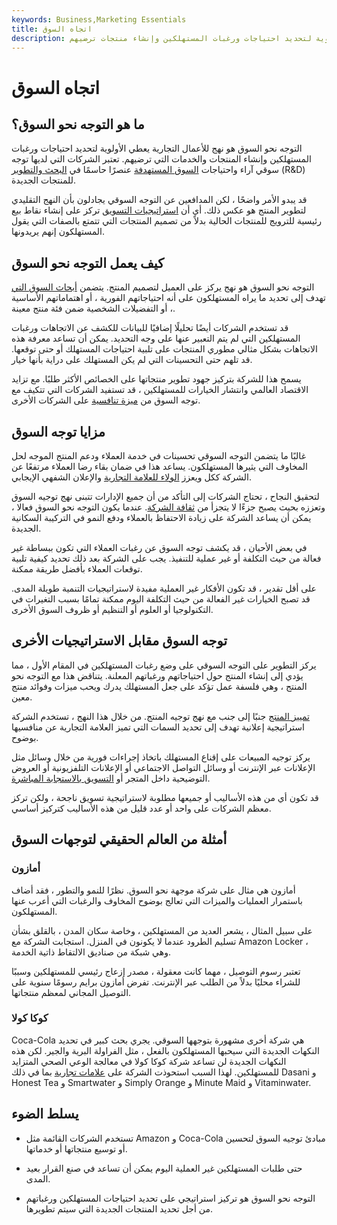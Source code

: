 ```yaml
---
keywords: Business,Marketing Essentials
title: اتجاه السوق
description: التوجه نحو السوق هو نهج عمل يعطي الأولوية لتحديد احتياجات ورغبات المستهلكين وإنشاء منتجات ترضيهم.
---
```


# اتجاه السوق
## ما هو التوجه نحو السوق؟

التوجه نحو السوق هو نهج للأعمال التجارية يعطي الأولوية لتحديد احتياجات ورغبات المستهلكين وإنشاء المنتجات والخدمات التي ترضيهم. تعتبر الشركات التي لديها توجه سوقي آراء واحتياجات [السوق المستهدفة](/target-market) عنصرًا حاسمًا في [البحث والتطوير](/randd) (R&D) للمنتجات الجديدة.

قد يبدو الأمر واضحًا ، لكن المدافعين عن التوجه السوقي يجادلون بأن النهج التقليدي لتطوير المنتج هو عكس ذلك. أي أن [استراتيجيات التسويق](/marketing-strategy) تركز على إنشاء نقاط بيع رئيسية للترويج للمنتجات الحالية بدلاً من تصميم المنتجات التي تتمتع بالصفات التي يقول المستهلكون إنهم يريدونها.

## كيف يعمل التوجه نحو السوق

التوجه نحو السوق هو نهج يركز على العميل لتصميم المنتج. يتضمن [أبحاث السوق التي](/market-research) تهدف إلى تحديد ما يراه المستهلكون على أنه احتياجاتهم الفورية ، أو اهتماماتهم الأساسية ، أو التفضيلات الشخصية ضمن فئة منتج معينة.

قد تستخدم الشركات أيضًا تحليلًا إضافيًا للبيانات للكشف عن الاتجاهات ورغبات المستهلكين التي لم يتم التعبير عنها على وجه التحديد. يمكن أن تساعد معرفة هذه الاتجاهات بشكل مثالي مطوري المنتجات على تلبية احتياجات المستهلك أو حتى توقعها. قد تلهم حتى التحسينات التي لم يكن المستهلك على دراية بأنها خيار.

يسمح هذا للشركة بتركيز جهود تطوير منتجاتها على الخصائص الأكثر طلبًا. مع تزايد الاقتصاد العالمي وانتشار الخيارات للمستهلكين ، قد تستفيد الشركات التي تتكيف مع توجه السوق من [ميزة تنافسية](/competitive_advantage) على الشركات الأخرى.

## مزايا توجه السوق

غالبًا ما يتضمن التوجه السوقي تحسينات في خدمة العملاء ودعم المنتج الموجه لحل المخاوف التي يثيرها المستهلكون. يساعد هذا في ضمان بقاء رضا العملاء مرتفعًا عن الشركة ككل ويعزز [الولاء للعلامة التجارية](/brand-loyalty) والإعلان الشفهي الإيجابي.

لتحقيق النجاح ، تحتاج الشركات إلى التأكد من أن جميع الإدارات تتبنى نهج توجيه السوق وتعززه بحيث يصبح جزءًا لا يتجزأ من [ثقافة الشركة](/corporate-culture). عندما يكون التوجه نحو السوق فعالا ، يمكن أن يساعد الشركة على زيادة الاحتفاظ بالعملاء ودفع النمو في التركيبة السكانية الجديدة.

في بعض الأحيان ، قد يكشف توجه السوق عن رغبات العملاء التي تكون ببساطة غير فعالة من حيث التكلفة أو غير عملية للتنفيذ. يجب على الشركة بعد ذلك تحديد كيفية تلبية توقعات العملاء بأفضل طريقة ممكنة.

على أقل تقدير ، قد تكون الأفكار غير العملية مفيدة لاستراتيجيات التنمية طويلة المدى. قد تصبح الخيارات غير الفعالة من حيث التكلفة اليوم ممكنة تمامًا بسبب التغيرات في التكنولوجيا أو العلوم أو التنظيم أو ظروف السوق الأخرى.

## توجه السوق مقابل الاستراتيجيات الأخرى

يركز التطوير على التوجه السوقي على وضع رغبات المستهلكين في المقام الأول ، مما يؤدي إلى إنشاء المنتج حول احتياجاتهم ورغباتهم المعلنة. يتناقض هذا مع التوجه نحو المنتج ، وهي فلسفة عمل تؤكد على جعل المستهلك يدرك ويحب ميزات وفوائد منتج معين.

[تمييز المنتج](/product_differentiation) جنبًا إلى جنب مع نهج توجيه المنتج. من خلال هذا النهج ، تستخدم الشركة استراتيجية إعلانية تهدف إلى تحديد السمات التي تميز العلامة التجارية عن منافسيها بوضوح.

يركز توجيه المبيعات على إقناع المستهلك باتخاذ إجراءات فورية من خلال وسائل مثل الإعلانات عبر الإنترنت أو وسائل التواصل الاجتماعي أو الإعلانات التلفزيونية أو العروض التوضيحية داخل المتجر أو [التسويق بالاستجابة المباشرة](/direct-marketing).

قد تكون أي من هذه الأساليب أو جميعها مطلوبة لاستراتيجية تسويق ناجحة ، ولكن تركز معظم الشركات على واحد أو عدد قليل من هذه الأساليب كتركيز أساسي.

## أمثلة من العالم الحقيقي لتوجهات السوق

### أمازون

أمازون هي مثال على شركة موجهة نحو السوق. نظرًا للنمو والتطور ، فقد أضاف باستمرار العمليات والميزات التي تعالج بوضوح المخاوف والرغبات التي أعرب عنها المستهلكون.

على سبيل المثال ، يشعر العديد من المستهلكين ، وخاصة سكان المدن ، بالقلق بشأن تسليم الطرود عندما لا يكونون في المنزل. استجابت الشركة مع Amazon Locker ، وهي شبكة من صناديق الالتقاط ذاتية الخدمة.

تعتبر رسوم التوصيل ، مهما كانت معقولة ، مصدر إزعاج رئيسي للمستهلكين وسببًا للشراء محليًا بدلاً من الطلب عبر الإنترنت. تفرض أمازون برايم رسومًا سنوية على التوصيل المجاني لمعظم منتجاتها.

### كوكا كولا

Coca-Cola هي شركة أخرى مشهورة بتوجهها السوقي. يجري بحث كبير في تحديد النكهات الجديدة التي سيحبها المستهلكون بالفعل ، مثل الفراولة البرية والجير. لكن هذه النكهات الجديدة لن تساعد شركة كوكا كولا في معالجة الوعي الصحي المتزايد للمستهلكين. لهذا السبب استحوذت الشركة على [علامات تجارية](/brand) بما في ذلك Dasani و Honest Tea و Smartwater و Simply Orange و Minute Maid و Vitaminwater.

## يسلط الضوء

- تستخدم الشركات القائمة مثل Amazon و Coca-Cola مبادئ توجيه السوق لتحسين أو توسيع منتجاتها أو خدماتها.

- حتى طلبات المستهلكين غير العملية اليوم يمكن أن تساعد في صنع القرار بعيد المدى.

- التوجه نحو السوق هو تركيز استراتيجي على تحديد احتياجات المستهلكين ورغباتهم من أجل تحديد المنتجات الجديدة التي سيتم تطويرها.

